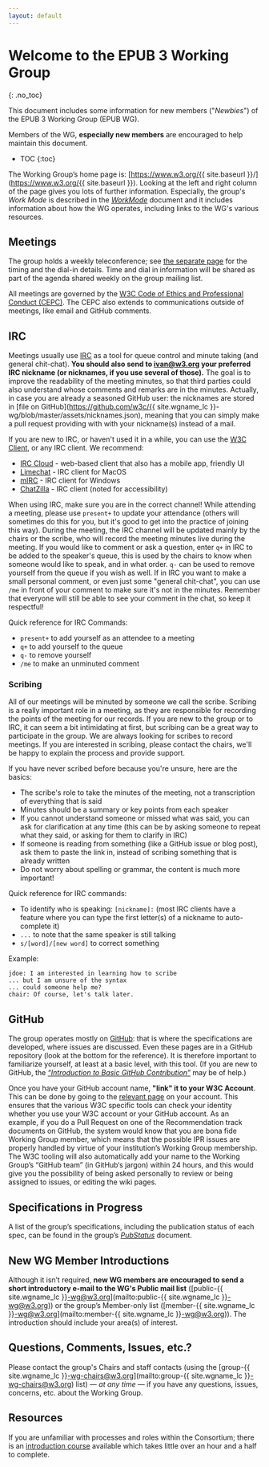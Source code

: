 ```yaml
---
layout: default
---
```

# Welcome to the EPUB 3 Working Group
{: .no_toc}

This document includes some information for new members ("*Newbies*") of the EPUB 3 Working Group (EPUB WG).

Members of the WG, **especially new members** are encouraged to help maintain this document.

* TOC
{:toc}

The Working Group’s home page is: [https://www.w3.org/{{ site.baseurl }}/](https://www.w3.org/{{ site.baseurl }}). Looking at the left and right column of the page gives you lots of further information. Especially, the group's *Work Mode* is described in the [*WorkMode*](index) document and it includes information about how the WG operates, including links to the WG's various resources.

## Meetings

The group holds a weekly teleconference; see [the separate page](../Meetings/) for the timing and the dial-in details. Time and dial in information will be shared as part of the agenda shared weekly on the group mailing list.

All meetings are governed by the [W3C Code of Ethics and Professional Conduct (CEPC)](https://www.w3.org/Consortium/cepc/). The CEPC also extends to communications outside of meetings, like email and GitHub comments.

## IRC

Meetings usually use [IRC](index#irc) as a tool for queue control and minute taking (and general chit-chat). **You should also send to ivan@w3.org your preferred IRC nickname (or nicknames, if you use several of those).** The goal is to improve the readability of the meeting minutes, so that third parties could also understand whose comments and remarks are in the minutes. Actually, in case you are already a seasoned GitHub user: the nicknames are stored in [file on GitHub](https://github.com/w3c/{{ site.wgname_lc }}-wg/blob/master/assets/nicknames.json), meaning that you can simply make a pull request providing with with your nickname(s) instead of a mail.

If you are new to IRC, or haven't used it in a while, you can use the [W3C Client](https://irc.w3.org), or any IRC client. We recommend:

* [IRC Cloud](https://www.irccloud.com) - web-based client that also has a mobile app, friendly UI
* [Limechat](https://limechat.net) - IRC client for MacOS
* [mIRC](https://www.mirc.com/) - IRC client for Windows
* [ChatZilla](http://chatzilla.rdmsoft.com/xulrunner/) - IRC client (noted for accessibility)

When using IRC, make sure you are in the correct channel! While attending a meeting, please use `present+` to update your attendance (others will sometimes do this for you, but it's good to get into the practice of joining this way). During the meeting, the IRC channel will be updated mainly by the chairs or the scribe, who will record the meeting minutes live during the meeting. If you would like to comment or ask a question, enter `q+` in IRC to be added to the speaker's  queue, this is used by the chairs to know when someone would like to speak, and in what order. `q-` can be used to remove yourself from the queue if you wish as well. If in IRC you want to make a small personal comment, or even just some "general chit-chat", you can use `/me` in front of your comment to make sure it's not in the minutes. Remember that everyone will still be able to see your comment in the chat, so keep it respectful!

Quick reference for IRC Commands:

* `present+` to add yourself as an attendee to a meeting
* `q+` to add yourself to the queue
* `q-` to remove yourself
* `/me` to make an unminuted comment

### Scribing

All of our meetings will be minuted by someone we call the scribe. Scribing is a really important role in a meeting, as they are responsible for recording the points of the meeting for our records. If you are new to the group or to IRC, it can seem a bit intimidating at first, but scribing can be a great way to participate in the group. We are always looking for scribes to record meetings. If you are interested in scribing, please contact the chairs, we'll be happy to explain the process and provide support.

If you have never scribed before because you're unsure, here are the basics:

* The scribe's role to take the minutes of the meeting, not a transcription of everything that is said
* Minutes should be a summary or key points from each speaker
* If you cannot understand someone or missed what was said, you can ask for clarification at any time (this can be by asking someone to repeat what they said, or asking for them to clarify in IRC)
* If someone is reading from something (like a GitHub issue or blog post), ask them to paste the link in, instead of scribing something that is already written
* Do not worry about spelling or grammar, the content is much more important!

Quick reference for IRC commands: 

* To identify who is speaking: `[nickname]:` (most IRC clients have a feature where you can type the first letter(s) of a nickname to auto-complete it)
* `...` to note that the same speaker is still talking
* `s/[word]/[new word]` to correct something

Example: 

```
jdoe: I am interested in learning how to scribe
... but I am unsure of the syntax
... could someone help me? 
chair: Of course, let's talk later.
```


## GitHub

The group operates mostly on [GitHub](index#github): that is where the specifications are developed, where issues are discussed. Even these pages are in a GitHub repository (look at the bottom for the reference). It is therefore important to familiarize yourself, at least at a basic level, with this tool. (If you are new to GitHub, the [*“Introduction to Basic GitHub Contribution”*](https://iherman.github.io/misc-notes/docs/BasicGitHubContributionIntro) may be of help.)

Once you have your GitHub account name, **"link" it to your W3C Account**. This can be done by going to the [relevant page](https://www.w3.org/users/myprofile/connectedaccounts) on your account. This ensures that the various W3C specific tools can check your identity whether you use your W3C account or your GitHub account. As an example, if you do a Pull Request on one of the Recommendation track documents on GitHub, the system would know that you are bona fide Working Group member, which means that the possible IPR issues are properly handled by virtue of your institution’s Working Group membership. The W3C tooling will also automatically add your name to the Working Group’s “GitHub team” (in GitHub‘s jargon) within 24 hours, and this would give you the possibility of being asked personally to review or being assigned to issues, or editing the wiki pages.

## Specifications in Progress

A list of the group’s specifications, including the publication status of each spec, can be found in the group’s [*PubStatus*](/PublStatus) document.

## New WG Member Introductions

Although it isn’t required, **new WG members are encouraged to send a short introductory e-mail to the WG's Public mail list** ([public-{{ site.wgname_lc }}-wg@w3.org](mailto:public-{{ site.wgname_lc }}-wg@w3.org)) or the group’s Member-only list ([member-{{ site.wgname_lc }}-wg@w3.org](mailto:member-{{ site.wgname_lc }}-wg@w3.org)). The introduction should include your area(s) of interest.

## Questions, Comments, Issues, etc.?

Please contact the group's Chairs and staff contacts (using the [group-{{ site.wgname_lc }}-wg-chairs@w3.org](mailto:group-{{ site.wgname_lc }}-wg-chairs@w3.org) list) — *at any time* — if you have any questions, issues, concerns, etc. about the Working Group.

## Resources

If you are unfamiliar with processes and roles within the Consortium; there is an [introduction course](http://lists.w3.org/Archives/Public/www-archive/2014Apr/0026.html) available which takes little over an hour and a half to complete.
